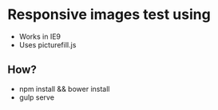 # Responsive images test using <picture>

* Works in IE9
* Uses picturefill.js

## How?

* npm install && bower install
* gulp serve
